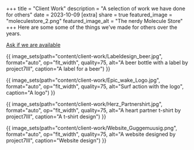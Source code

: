 +++
title = "Client Work"
description = "A selection of work we have done for others"
date = 2023-10-09
[extra]
share = true
featured_image = "moleculestore_2.png"
featured_image_alt = "The nerdy Molecule Store"
+++
Here are some some of the things we’ve made for others over the years.

<div class="button">
<a href="mailto:hi@project7iii.com" target="_blank" class="btn" id="yellowButton">Ask if we are available</a>
</div>


{{ image_sets(path="content/client-work/Labeldesign_beer.jpg", format="auto", op="fit_width", quality=75, alt="A beer bottle with a label by project7III", caption="A label for a beer") }}

{{ image_sets(path="content/client-work/Epic_wake_Logo.jpg", format="auto", op="fit_width", quality=75, alt="Surf action with the logo", caption="A logo") }}

{{ image_sets(path="content/client-work/Herz_Partnershirt.jpg", format="auto", op="fit_width", quality=75, alt="A heart partner t-shirt by project7III", caption="A t-shirt design") }}

{{ image_sets(path="content/client-work/Website_Guggemuusig.png", format="auto", op="fit_width", quality=75, alt="A website designed by project7III", caption="Website design") }}